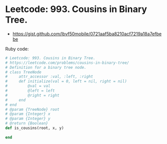 # Leetcode: 993. Cousins in Binary Tree.

- https://gist.github.com/lbvf50mobile/0721aaf5ba8210acf7219a18a7efbebe
 
Ruby code:
```Ruby
# Leetcode: 993. Cousins in Binary Tree.
# https://leetcode.com/problems/cousins-in-binary-tree/
# Definition for a binary tree node.
# class TreeNode
#     attr_accessor :val, :left, :right
#     def initialize(val = 0, left = nil, right = nil)
#         @val = val
#         @left = left
#         @right = right
#     end
# end
# @param {TreeNode} root
# @param {Integer} x
# @param {Integer} y
# @return {Boolean}
def is_cousins(root, x, y)
    
end
```
